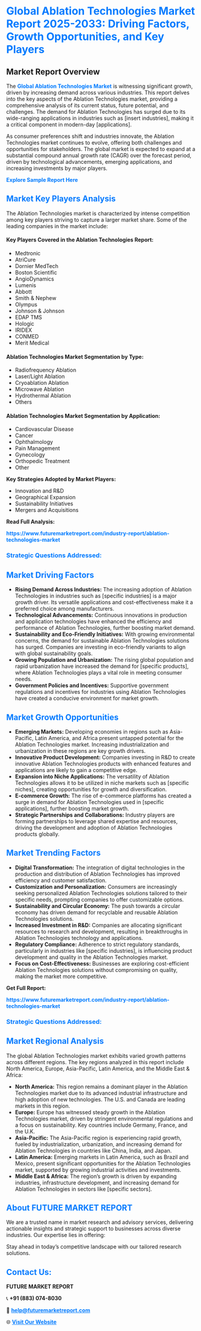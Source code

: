 <h1 style="color: #007BFF;">Global Ablation Technologies Market Report 2025-2033: Driving Factors, Growth Opportunities, and Key Players</h1>

<section id="overview">
<h2>Market Report Overview</h2>
<p>The <a href="https://www.futuremarketreport.com/industry-report/ablation-technologies-market" style="color: #007BFF; text-decoration: none;"><strong>Global Ablation Technologies Market</strong></a> is witnessing significant growth, driven by increasing demand across various industries. This report delves into the key aspects of the Ablation Technologies market, providing a comprehensive analysis of its current status, future potential, and challenges. The demand for Ablation Technologies has surged due to its wide-ranging applications in industries such as [insert industries], making it a critical component in modern-day [applications].</p>
<p>As consumer preferences shift and industries innovate, the Ablation Technologies market continues to evolve, offering both challenges and opportunities for stakeholders. The global market is expected to expand at a substantial compound annual growth rate (CAGR) over the forecast period, driven by technological advancements, emerging applications, and increasing investments by major players.</p>
</section>

<section id="overview">
<p><a href="https://www.futuremarketreport.com/request-sample/reportId=26550" style="color: #007BFF; text-decoration: none;"><strong>Explore Sample Report Here</strong></a></p>
</section>

<section id="key-players">
<h2 style="color: #007BFF;">Market Key Players Analysis</h2>
<p>The Ablation Technologies market is characterized by intense competition among key players striving to capture a larger market share. Some of the leading companies in the market include:</p>
<h4>Key Players Covered in the Ablation Technologies Report:</h4>
<ul><li>Medtronic</li><li>AtriCure</li><li>Dornier MedTech</li><li>Boston Scientific</li><li>AngioDynamics</li><li>Lumenis</li><li>Abbott</li><li>Smith &amp; Nephew</li><li>Olympus</li><li>Johnson &amp; Johnson</li><li>EDAP TMS</li><li>Hologic</li><li>IRIDEX</li><li>CONMED</li><li>Merit Medical</li></ul>
<h4>Ablation Technologies Market Segmentation by Type:</h4>
<ul><li>Radiofrequency Ablation</li><li>Laser/Light Ablation</li><li>Cryoablation Ablation</li><li>Microwave Ablation</li><li>Hydrothermal Ablation</li><li>Others</li></ul>

<h4>Ablation Technologies Market Segmentation by Application:</h4>
<ul><li>Cardiovascular Disease</li><li>Cancer</li><li>Ophthalmology</li><li>Pain Management</li><li>Gynecology</li><li>Orthopedic Treatment</li><li>Other</li></ul>
<p><strong>Key Strategies Adopted by Market Players:</strong></p>
<ul>
<li>Innovation and R&D</li>
<li>Geographical Expansion</li>
<li>Sustainability Initiatives</li>
<li>Mergers and Acquisitions</li>
</ul>
</section>

<section>
<p><strong>Read Full Analysis: </strong></p><a href="https://www.futuremarketreport.com/industry-report/ablation-technologies-market" style="color: #007BFF; text-decoration: none;"><strong>https://www.futuremarketreport.com/industry-report/ablation-technologies-market</strong></a>
<h3 style="color: #007BFF;">Strategic Questions Addressed:</h3>
</section>

<section id="driving-factors">
<h2 style="color: #007BFF;">Market Driving Factors</h2>
<ul>
<li><strong>Rising Demand Across Industries:</strong> The increasing adoption of Ablation Technologies in industries such as [specific industries] is a major growth driver. Its versatile applications and cost-effectiveness make it a preferred choice among manufacturers.</li>
<li><strong>Technological Advancements:</strong> Continuous innovations in production and application technologies have enhanced the efficiency and performance of Ablation Technologies, further boosting market demand.</li>
<li><strong>Sustainability and Eco-Friendly Initiatives:</strong> With growing environmental concerns, the demand for sustainable Ablation Technologies solutions has surged. Companies are investing in eco-friendly variants to align with global sustainability goals.</li>
<li><strong>Growing Population and Urbanization:</strong> The rising global population and rapid urbanization have increased the demand for [specific products], where Ablation Technologies plays a vital role in meeting consumer needs.</li>
<li><strong>Government Policies and Incentives:</strong> Supportive government regulations and incentives for industries using Ablation Technologies have created a conducive environment for market growth.</li>
</ul>
</section>

<section id="growth-opportunities">
<h2 style="color: #007BFF;">Market Growth Opportunities</h2>
<ul>
<li><strong>Emerging Markets:</strong> Developing economies in regions such as Asia-Pacific, Latin America, and Africa present untapped potential for the Ablation Technologies market. Increasing industrialization and urbanization in these regions are key growth drivers.</li>
<li><strong>Innovative Product Development:</strong> Companies investing in R&D to create innovative Ablation Technologies products with enhanced features and applications are likely to gain a competitive edge.</li>
<li><strong>Expansion into Niche Applications:</strong> The versatility of Ablation Technologies allows it to be utilized in niche markets such as [specific niches], creating opportunities for growth and diversification.</li>
<li><strong>E-commerce Growth:</strong> The rise of e-commerce platforms has created a surge in demand for Ablation Technologies used in [specific applications], further boosting market growth.</li>
<li><strong>Strategic Partnerships and Collaborations:</strong> Industry players are forming partnerships to leverage shared expertise and resources, driving the development and adoption of Ablation Technologies products globally.</li>
</ul>
</section>

<section id="trending-factors">
<h2 style="color: #007BFF;">Market Trending Factors</h2>
<ul>
<li><strong>Digital Transformation:</strong> The integration of digital technologies in the production and distribution of Ablation Technologies has improved efficiency and customer satisfaction.</li>
<li><strong>Customization and Personalization:</strong> Consumers are increasingly seeking personalized Ablation Technologies solutions tailored to their specific needs, prompting companies to offer customizable options.</li>
<li><strong>Sustainability and Circular Economy:</strong> The push towards a circular economy has driven demand for recyclable and reusable Ablation Technologies solutions.</li>
<li><strong>Increased Investment in R&D:</strong> Companies are allocating significant resources to research and development, resulting in breakthroughs in Ablation Technologies technology and applications.</li>
<li><strong>Regulatory Compliance:</strong> Adherence to strict regulatory standards, particularly in industries like [specific industries], is influencing product development and quality in the Ablation Technologies market.</li>
<li><strong>Focus on Cost-Effectiveness:</strong> Businesses are exploring cost-efficient Ablation Technologies solutions without compromising on quality, making the market more competitive.</li>
</ul>
</section>

<section>
<p><strong>Get Full Report: </strong></p><a href="https://www.futuremarketreport.com/industry-report/ablation-technologies-market" style="color: #007BFF; text-decoration: none;"><strong>https://www.futuremarketreport.com/industry-report/ablation-technologies-market</strong></a>
<h3 style="color: #007BFF;">Strategic Questions Addressed:</h3>
</section>


<section id="regional-analysis">
<h2 style="color: #007BFF;">Market Regional Analysis</h2>
<p>The global Ablation Technologies market exhibits varied growth patterns across different regions. The key regions analyzed in this report include North America, Europe, Asia-Pacific, Latin America, and the Middle East & Africa:</p>
<ul>
<li><strong>North America:</strong> This region remains a dominant player in the Ablation Technologies market due to its advanced industrial infrastructure and high adoption of new technologies. The U.S. and Canada are leading markets in this region.</li>
<li><strong>Europe:</strong> Europe has witnessed steady growth in the Ablation Technologies market, driven by stringent environmental regulations and a focus on sustainability. Key countries include Germany, France, and the U.K.</li>
<li><strong>Asia-Pacific:</strong> The Asia-Pacific region is experiencing rapid growth, fueled by industrialization, urbanization, and increasing demand for Ablation Technologies in countries like China, India, and Japan.</li>
<li><strong>Latin America:</strong> Emerging markets in Latin America, such as Brazil and Mexico, present significant opportunities for the Ablation Technologies market, supported by growing industrial activities and investments.</li>
<li><strong>Middle East & Africa:</strong> The region’s growth is driven by expanding industries, infrastructure development, and increasing demand for Ablation Technologies in sectors like [specific sectors].</li>
</ul>
</section>

<footer>
<h2 style="color: #007BFF;">About FUTURE MARKET REPORT</h2>
<p>We are a trusted name in market research and advisory services, delivering actionable insights and strategic support to businesses across diverse industries. Our expertise lies in offering:</p>

<p>Stay ahead in today’s competitive landscape with our tailored research solutions.</p>

<h2 style="color: #007BFF;">Contact Us:</h2>
<p><strong>FUTURE MARKET REPORT</strong></p>
<p>📞 <strong>+91 (883) 074-8030</strong></p>
<p>📧 <strong><a href="mailto:help@futuremarketreport.com" style="color: #007BFF;">help@futuremarketreport.com</a></strong></p>
<p>🌐 <strong><a href="https://www.futuremarketreport.com/" style="color: #007BFF;">Visit Our Website</a></strong></p>
</footer>